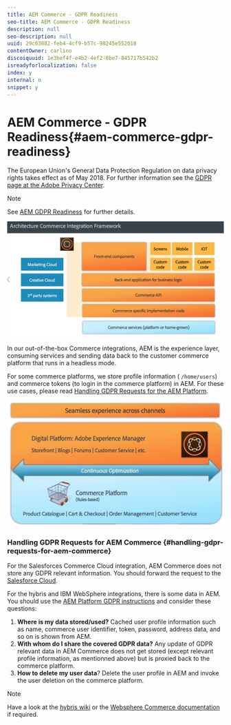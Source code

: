 ```yaml
---
title: AEM Commerce - GDPR Readiness
seo-title: AEM Commerce - GDPR Readiness
description: null
seo-description: null
uuid: 29c63882-feb4-4cf9-b57c-98245e552018
contentOwner: carlino
discoiquuid: 1e3bef4f-e4b2-4ef2-8be7-845717b542b2
isreadyforlocalization: false
index: y
internal: n
snippet: y
---
```


# AEM Commerce - GDPR Readiness{#aem-commerce-gdpr-readiness}

The European Union's General Data Protection Regulation on data privacy rights takes effect as of May 2018. For further information see the [GDPR page at the Adobe Privacy Center](https://www.adobe.com/privacy/general-data-protection-regulation.html).

>[!NOTE]
>
>See [AEM GDPR Readiness](/content/help/en/experience-manager/6-4/managing/using/gdpr-compliance) for further details.

![](assets/screen_shot_2018-03-22at111606.jpg)

In our out-of-the-box Commerce integrations, AEM is the experience layer, consuming services and sending data back to the customer commerce platform that runs in a headless mode.

For some commerce platforms, we store profile information ( `/home/users`) and commerce tokens (to login in the commerce platform) in AEM. For these use cases, please read [Handling GDPR Requests for the AEM Platform](../../administering/using/handling-gdpr-requests-for-aem-platform.md).

![](assets/screen_shot_2018-03-22at111621.jpg)

### Handling GDPR Requests for AEM Commerce {#handling-gdpr-requests-for-aem-commerce}

For the Salesforces Commerce Cloud integration, AEM Commerce does not store any GDPR relevant information. You should forward the request to the [Salesforce Cloud](https://documentation.demandware.com/).

For the hybris and IBM WebSphere integrations, there is some data in AEM. You should use the [AEM Platform GDPR instructions](../../administering/using/handling-gdpr-requests-for-aem-platform.md) and consider these questions:

1. **Where is my data stored/used?** Cached user profile information such as name, commerce user identifier, token, password, address data, and so on is shown from AEM.
1. **With whom do I share the covered GDPR data?** Any update of GDPR relevant data in AEM Commerce does not get stored (except relevant profile information, as mentionned above) but is proxied back to the commerce platform.
1. **How to delete my user data**? Delete the user profile in AEM and invoke the user deletion on the commerce platform.

<!--
Comment Type: annotation
Last Modified By: wmitchel
Last Modified Date: 2018-05-14T10:55:21.465-0400
Change to ", AEM Commerce does not store information covered by the GDPR." this should be narrowed to this service, because other parts of AEM does contain GDPR
-->

<!--
Comment Type: annotation
Last Modified By: wmitchel
Last Modified Date: 2018-05-14T10:57:49.489-0400
change to "With whom do I share the covered GDPR data? Any update of data covered by the GDPR in AEM..." Should this be "AEM Commerce"?
-->

>[!NOTE]
>
>Have a look at the [hybris wiki](https://wiki.hybris.com/) or the [Websphere Commerce documentation](http://www-01.ibm.com/support/docview.wss?uid=swg27036450) if required.

